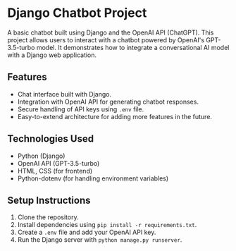 # Django Chatbot Project

A basic chatbot built using Django and the OpenAI API (ChatGPT). This project allows users to interact with a chatbot powered by OpenAI's GPT-3.5-turbo model. It demonstrates how to integrate a conversational AI model with a Django web application.

## Features
- Chat interface built with Django.
- Integration with OpenAI API for generating chatbot responses.
- Secure handling of API keys using `.env` file.
- Easy-to-extend architecture for adding more features in the future.

## Technologies Used
- Python (Django)
- OpenAI API (GPT-3.5-turbo)
- HTML, CSS (for frontend)
- Python-dotenv (for handling environment variables)

## Setup Instructions
1. Clone the repository.
2. Install dependencies using `pip install -r requirements.txt`.
3. Create a `.env` file and add your OpenAI API key.
4. Run the Django server with `python manage.py runserver`.


